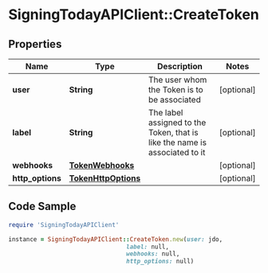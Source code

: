 # SigningTodayAPIClient::CreateToken

## Properties

Name | Type | Description | Notes
------------ | ------------- | ------------- | -------------
**user** | **String** | The user whom the Token is to be associated | [optional] 
**label** | **String** | The label assigned to the Token, that is like the name is associated to it | [optional] 
**webhooks** | [**TokenWebhooks**](TokenWebhooks.md) |  | [optional] 
**http_options** | [**TokenHttpOptions**](TokenHttpOptions.md) |  | [optional] 

## Code Sample

```ruby
require 'SigningTodayAPIClient'

instance = SigningTodayAPIClient::CreateToken.new(user: jdo,
                                 label: null,
                                 webhooks: null,
                                 http_options: null)
```


